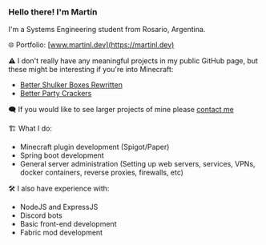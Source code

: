 ### Hello there! I'm Martín
I'm a Systems Engineering student from Rosario, Argentina.

🌐 Portfolio: [www.martinl.dev](https://martinl.dev)

⚠ I don't really have any meaningful projects in my public GitHub page, but these might be interesting if you're into Minecraft:
- [Better Shulker Boxes Rewritten](https://github.com/lMartin3/BetterShulkerBoxesRewritten)
- [Better Party Crackers](https://github.com/lMartin3/BetterPartyCrackers)

🗨 If you would like to see larger projects of mine please [contact me](https://martinl.dev/#contact)

🏗️ What I do:
- Minecraft plugin development (Spigot/Paper)
- Spring boot development
- General server administration (Setting up web servers, services, VPNs, docker containers, reverse proxies, firewalls, etc)


🛠️ I also have experience with:
- NodeJS and ExpressJS
- Discord bots
- Basic front-end development
- Fabric mod development
